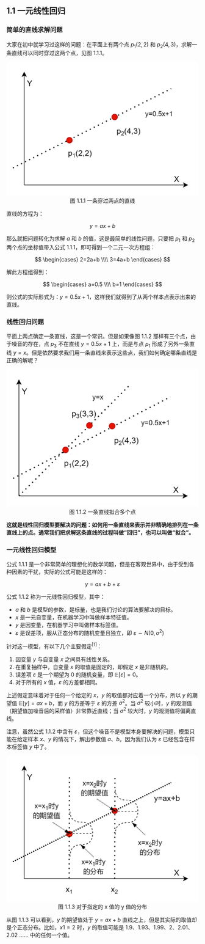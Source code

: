 ## 1.1 一元线性回归

### 简单的直线求解问题

大家在初中就学习过这样的问题：在平面上有两个点 $p_1(2,2)$ 和 $p_2(4,3)$，求解一条直线可以同时穿过这两个点，见图 1.1.1。

<img src="./images/1-1-1.png" />

<center>图 1.1.1 一条穿过两点的直线</center>

直线的方程为：

$$
y = ax + b \tag{1.1.1}
$$

那么就把问题转化为求解 $a$ 和 $b$ 的值，这是最简单的线性问题，只要把 $p_1$ 和 $p_2$ 两个点的坐标值带入公式 1.1.1，即可得到一个二元一次方程组：

$$
\begin{cases}
2=2a+b
\\\\
3=4a+b
\end{cases}
$$

解此方程组得到：

$$
\begin{cases}
a=0.5 
\\\\
b=1
\end{cases}
$$

则公式的实际形式为：$y=0.5x+1$，这样我们就得到了从两个样本点表示出来的直线。

### 线性回归问题

平面上两点确定一条直线，这是一个常识。但是如果像图 1.1.2 那样有三个点，由于噪音的存在，点 $p_3$ 不在直线 $y=0.5x+1$ 上，而是与点 $p_1$ 形成了另外一条直线 $y=x$。但是依然要求我们用一条直线来表示这些点，我们如何确定哪条直线是正确的解呢？


<img src="./images/1-1-2.png" />

<center>图 1.1.2 一条直线拟合多个点</center>

**这就是线性回归模型要解决的问题：如何用一条直线来表示并非精确地排列在一条直线上的点。通常我们把求解这条直线的过程叫做“回归”，也可以叫做“拟合”。**

### 一元线性回归模型

公式 1.1.1 是一个非常简单的理想化的数学问题，但是在客观世界中，由于受到各种因素的干扰，实际的公式可能是这样的：

$$
y=ax+b+\varepsilon \tag{1.1.2}
$$

公式 1.1.2 称为一元线性回归模型，其中：

- $a$ 和 $b$ 是模型的参数，是标量，也是我们讨论的算法要解决的目标。
- $x$ 是一元自变量，在机器学习中叫做样本特征值。
- $y$ 是因变量，在机器学习中叫做样本标签值。
- $\varepsilon$ 是误差项，服从正态分布的随机变量且独立，即 $\varepsilon \sim N(0,\sigma^2)$

针对这一模型，有以下几个主要假定$^{[1]}$：

1. 因变量 $y$ 与自变量 $x$ 之间具有线性关系。
2. 在重复抽样中，自变量 $x$ 的取值是固定的，即假定 $x$ 是非随机的。
3. 误差项 $\varepsilon$ 是一个期望为 0 的随机变量，即 $\mathbb{E}[\varepsilon]=0$。
4. 对于所有的 $x$ 值，$\varepsilon$ 的方差都相同。

上述假定意味着对于任何一个给定的 $x$，$y$ 的取值都对应着一个分布，所以 $y$ 的期望值 $\mathbb{E}[y]=ax+b$，而 $y$ 的方差等于 $\varepsilon$ 的方差 $\sigma^2$。当 $\sigma^2$ 较小时，$y$ 的观测值（期望值加噪音后的采样值）非常靠近直线；当 $\sigma^2$ 较大时，$y$ 的观测值将偏离直线。

注意，虽然公式 1.1.2 中含有 $\varepsilon$，但这个噪音不是模型本身要解决的问题，模型只能在给定样本 $x、y$ 的情况下，解出参数值 $a、b$。因为我们认为 $\varepsilon$ 已经包含在样本标签值 $y$ 中了。

<img src="./images/1-1-3.png" />
<center>图 1.1.3 对于指定的 x 值的 y 值的分布</center>

从图 1.1.3 可以看到，$y$ 的期望值处于 $y=ax+b$ 直线之上，但是其实际的取值却是个正态分布。比如，$x1=2$ 时，$y$ 的取值可能是 $1.9$、$1.93$、$1.99$、$2$、$2.01$、$2.02$ ...... 中的任何一个值。
